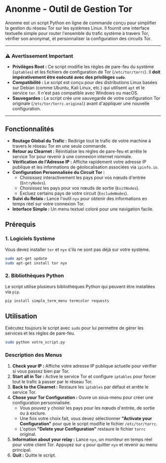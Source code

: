 # Anonme - Outil de Gestion Tor

Anonme est un script Python en ligne de commande conçu pour simplifier la gestion du réseau Tor sur les systèmes Linux. Il fournit une interface textuelle simple pour router l'ensemble du trafic système à travers Tor, vérifier son anonymat, et personnaliser la configuration des circuits Tor.

---

### ⚠️ Avertissement Important

-   **Privilèges Root :** Ce script modifie les règles de pare-feu du système (`iptables`) et les fichiers de configuration de Tor (`/etc/tor/torrc`). Il **doit impérativement être exécuté avec des privilèges `sudo`**.
-   **Compatibilité :** Le script est conçu pour des distributions Linux basées sur Debian (comme Ubuntu, Kali Linux, etc.) qui utilisent `apt` et le service `tor`. Il n'est pas compatible avec Windows ou macOS.
-   **Sauvegardes :** Le script crée une sauvegarde de votre configuration Tor originale (`/etc/tor/torrc.original`) avant d'appliquer une nouvelle configuration.

---

## Fonctionnalités

-   **Routage Global du Trafic :** Redirige tout le trafic de votre machine à travers le réseau Tor en une seule commande.
-   **Retour au Clearnet :** Réinitialise les règles de pare-feu et arrête le service Tor pour revenir à une connexion internet normale.
-   **Vérification de l'Adresse IP :** Affiche rapidement votre adresse IP publique et les informations de géolocalisation associées via `ipinfo.io`.
-   **Configuration Personnalisée du Circuit Tor :**
    -   Choisissez interactivement les pays pour vos nœuds d'entrée (`EntryNodes`).
    -   Choisissez les pays pour vos nœuds de sortie (`ExitNodes`).
    -   Excluez certains pays de votre circuit (`ExcludeNodes`).
-   **Suivi du Relais :** Lance l'outil `nyx` pour obtenir des informations en temps réel sur votre connexion Tor.
-   **Interface Simple :** Un menu textuel coloré pour une navigation facile.

## Prérequis

### 1. Logiciels Système

Vous devez installer `tor` et `nyx` s'ils ne sont pas déjà sur votre système.

```bash
sudo apt-get update
sudo apt-get install tor nyx
```

### 2. Bibliothèques Python

Le script utilise plusieurs bibliothèques Python qui peuvent être installées via `pip`.

```bash
pip install simple_term_menu termcolor requests
```

## Utilisation

Exécutez toujours le script avec `sudo` pour lui permettre de gérer les services et les règles de pare-feu.

```bash
sudo python votre_script.py
```

### Description des Menus

1.  **Check your IP :** Affiche votre adresse IP publique actuelle pour vérifier si vous passez bien par Tor.
2.  **Start all in Tor :** Active le service Tor et configure `iptables` pour forcer tout le trafic à passer par le réseau Tor.
3.  **Back to the Clearnet :** Restaure les `iptables` par défaut et arrête le service Tor.
4.  **Chose your Tor Configuration :** Ouvre un sous-menu pour créer une configuration personnalisée.
    -   Vous pouvez y choisir les pays pour les nœuds d'entrée, de sortie ou à exclure.
    -   Une fois votre choix fait, vous devez sélectionner **"Activate your Configuration"** pour que le script modifie le fichier `/etc/tor/torrc`.
    -   L'option **"Delete your Configuration"** restaure le fichier `torrc` original.
5.  **Information about your relay :** Lance `nyx`, un moniteur en temps réel pour votre client Tor. Appuyez sur `q` pour quitter `nyx` et revenir au menu principal.
6.  **Quit :** Quitte le script.
